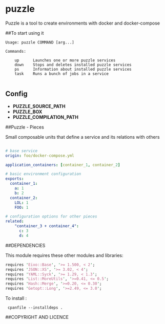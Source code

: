 puzzle
========

Puzzle is a tool to create environments with docker and docker-compose

##To start using it

```
Usage: puzzle COMMAND [arg...]

Commands:

    up      Launches one or more puzzle services
    down    Stops and deletes installed puzzle services
    ps      Information about installed puzzle services
    task    Runs a bunch of jobs in a service 
    
```

## Config

  - **PUZZLE_SOURCE_PATH**
  - **PUZZLE_BOX**
  - **PUZZLE_COMPILATION_PATH**

##Puzzle - Pieces

Small composable units that define a service and its relations with others

```yaml

# base service
origin: foo/docker-compose.yml 

application_containers: [container_1, container_2]

# basic environment configuration
exports:
  container_1:
    a: 1
    b: 2
  container_2:
    LOL: 1
    FOO: 1

# configuration options for other pieces
related:
    "container_3 + container_4": 
      c: 3
      d: 4 

```



##DEPENDENCIES

This module requires these other modules and libraries:

```perl cpanfile
requires 'Eixo::Base', '>= 1.500, < 2';
requires 'JSON::XS', '>= 3.02, < 4';
requires 'YAML::Syck', '>= 1.29, < 1.3';
requires 'List::MoreUtils', '>=0.41, <= 0.5';
requires 'Hash::Merge', '>=0.20, <= 0.30';
requires 'Getopt::Long', '>=2.49, <= 3.0';
```


To install :

``` cpanfile --installdeps .```

##COPYRIGHT AND LICENCE


